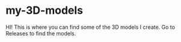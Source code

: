 # my-3D-models
HI! This is where you can find some of the 3D models I create.
Go to Releases to find the models.
